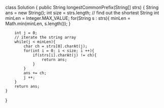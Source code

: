 class Solution {
    public String longestCommonPrefix(String[] strs) {
        String ans =  new String();
        int size = strs.length;
        // find out the shortest String
        int minLen = Integer.MAX_VALUE;
        for(String s : strs){
            minLen = Math.min(minLen, s.length());
        }
        
        int j = 0;
        // iterate the string array
        while(j < minLen){
            char ch = strs[0].charAt(j);
            for(int i = 0; i < size; i ++){
                if(strs[i].charAt(j) != ch){
                    return ans;
                }
            }
            ans += ch;
            j ++;
        }
        return ans;
    }
}
